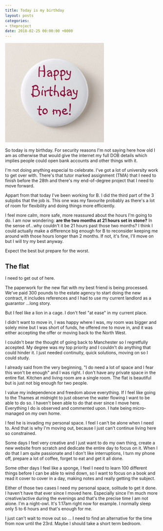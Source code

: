 ```yaml
---
title: Today is my birthday
layout: posts
categories:
- theproject
date: 2018-02-25 00:00:00 +0000
---
```

![](/uploads/2018/02/25/happy_birthday_to_me_pinback_button-r08ee59c90d2445f2acdd5cf645a58d6d_k94rf_324.jpg)

So today is my birthday. For security reasons I'm not saying here how old I am as otherwise that would give the internet my full DOB details which implies people could open bank accounts and other things with it.

I'm not doing anything especial to celebrate. I've got a lot of university work to get over with. There's that tutor marked assignment (TMA) that I need to finish before the 28th and there's my end-of-degree project that I need to move forward.

Appart from that today I've been working for B. I did the third part of the 3 subjobs that the job is. This one was my favourite probably as there's a lot of room for flexibility and doing things more efficiently.

I feel more calm, more safe, more reassured about the hours I'm going to do. I am now wondering: **are the two months at 21 hours set in stone?** In the sense of...why couldn't it be 21 hours past those two months? I think I could actually make a difference big enough for B to reconsider keeping me around with those hours longer than 2 months. If not, it's fine, I'll move on but I will try my best anyway.

Expect the best but prepare for the worst.

## The flat

I need to get out of here. 

The paperwork for the new flat with my best friend is being processed. We've paid 300 pounds to the estate agency to start doing the new contract, it includes references and I had to use my current landlord as a guarantor ...long story. 

But I feel like a lion in a cage. I don't feel "at ease" in my current place.

I didn't want to move in, I was happy where I was, my room was bigger and solely mine but I was short of funds, he offered me to move in, and it was either accepting the offer or moving back to the North West. 

I couldn't bear the thought of going back to Manchester so I regretfully accepted. My degree was my top priority and I couldn't do anything that could hinder it. I just needed continuity, quick solutions, moving on so I could study. 

I already said from the very beginning, "I do need a lot of space and I fear this won't be enough" and I was right. I don't have any private space in the entire flat. Kitchen and living room are a single room. The flat is beautiful but is just not big enough for two people. 

I value my independence and freedom above everything. If I feel like going to the Thames at midnight to just observe the water flowing I want to be able to do so. I haven't been able to do that ever since I move here. Everything I do is observed and commented upon. I hate being micro-managed on my own home. 

I feel he is invading my personal space. I feel I can't be alone when I need to. And that is why I'm moving out, because I just can't continue living here so constrained. 

Some days I feel very creative and I just want to do my own thing, create a new website from scratch and dedicate the entire day to focus on it. When I do that I am quite passionate and I don't like interruptions, I turn my phone off, prepare a lot of coffee, forget to eat and get it all done. 

Some other days I feel like a sponge, I feel I need to learn 100 different things before I can be able to wind down, so I want to focus on a book and read it cover to cover in a day, making notes and really getting the subject. 

Either of those two cases I need my personal space, solitude to get it done. I haven't have that ever since I moved here. Especially since I'm much more creative/active during the evenings and that's the precise time I am not alone. I'm a night-owl. It's 1:17am right now for example. I normally sleep only 5 to 6 hours and that's enough for me. 

I just can't wait to move out so ... I need to find an alternative for the time from now until the 23rd. Maybe I should take a short term bedroom. 